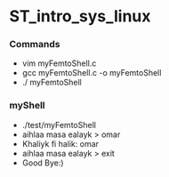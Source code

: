 # ST_intro_sys_linux

### Commands
* vim myFemtoShell.c
* gcc myFemtoShell.c -o myFemtoShell
* ./ myFemtoShell

### myShell
* ./test/myFemtoShell 
* aihlaa masa ealayk > omar
* Khaliyk fi halik: omar
* aihlaa masa ealayk > exit
* Good Bye:)

  
